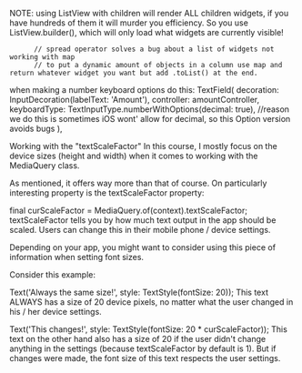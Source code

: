 NOTE: using ListView with children will render ALL children widgets, if you have hundreds of them it will murder you efficiency. So you use ListView.builder(), which will only load what widgets are currently visible!


          // spread operator solves a bug about a list of widgets not working with map
          // to put a dynamic amount of objects in a column use map and return whatever widget you want but add .toList() at the end.

when making a number keyboard options do this:
            TextField(
              decoration: InputDecoration(labelText: 'Amount'),
              controller: amountController,
              keyboardType: TextInputType.numberWithOptions(decimal: true), //reason we do this is sometimes iOS wont' allow for decimal, so this Option version avoids bugs
            ),

Working with the "textScaleFactor"
In this course, I mostly focus on the device sizes (height and width) when it comes to working with the MediaQuery class.

As mentioned, it offers way more than that of course. On particularly interesting property is the textScaleFactor property:

final curScaleFactor = MediaQuery.of(context).textScaleFactor;
textScaleFactor tells you by how much text output in the app should be scaled. Users can change this in their mobile phone / device settings.

Depending on your app, you might want to consider using this piece of information when setting font sizes.

Consider this example:

Text('Always the same size!', style: TextStyle(fontSize: 20));
This text ALWAYS has a size of 20 device pixels, no matter what the user changed in his / her device settings.

Text('This changes!', style: TextStyle(fontSize: 20 * curScaleFactor));
This text on the other hand also has a size of 20 if the user didn't change anything in the settings (because textScaleFactor by default is 1). But if changes were made, the font size of this text respects the user settings.